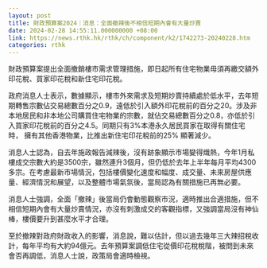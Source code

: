 ```yaml
---
layout: post
title: 財政預算案2024｜消息：全面撤辣後不相信短期內會有大量炒賣
date: 2024-02-28 14:55:11.000000000 +08:00
link: https://news.rthk.hk/rthk/ch/component/k2/1742273-20240228.htm
categories: rthk
---
```


財政預算案提出全面撤銷樓市需求管理措施，即日起所有住宅物業毋須再繳交額外印花稅、買家印花稅和新住宅印花稅。

政府消息人士表示，數據顯示，樓市外來需求及短期炒賣持續處於低水平，去年短期轉售宗數佔交易總數百分之0.9，遠低於引入額外印花稅前的百分之20。涉及非本地居民和非本地公司購買住宅物業的宗數，就佔交易總數百分之0.8，亦低於引入買家印花稅前的百分之4.5。同期只有3%本港永久居民買家在取得有關住宅時， 擁有其他香港物業，比推出新住宅印花稅前的25% 顯著減少。

消息人士認為，自去年施政報告減辣後，沒有跡象顯示市場變得熾熱，今年1月私樓成交宗數大約是3500宗，雖然連升3個月，但仍低於去年上半年每月平均4300多宗。在考慮最新市場情況，包括樓價變化速度和幅度、成交量、未來房屋供應量、經濟情況和展望，以及整體市場氣氛後，當局認為有關措施已再無必要。

消息人士強調，全面「撤辣」後當局仍會動態觀察市況，適時推出合適措施，但不相信短期內會有大量炒賣情況，亦沒有刺激成交的客觀指標，又強調當局沒有神仙棒，樓價要升到甚麼水平才合理。

至於撤辣對政府財政收入的影響，消息說，難以估計，但以過去幾年三大辣招稅收計，每年平均有大約94億元。去年預算案調低住宅從價印花稅稅階，被問到未來會否再調低，消息人士說，政策局會適時檢視。
